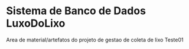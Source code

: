 # Sistema de Banco de Dados LuxoDoLixo
Area de material/artefatos do projeto de gestao de coleta de lixo
Teste01
